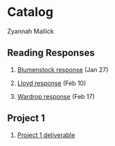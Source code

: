 # Catalog

Zyannah Mallick


## Reading Responses
1. [Blumenstock response](https://github.com/ZyannahMallick/workshop/blob/master/blumenstock.md) (Jan 27)
   
2. [Lloyd response](https://github.com/ZyannahMallick/workshop/blob/master/Lloyd_Response.md) (Feb 10)

3. [Wardrop response](https://github.com/ZyannahMallick/workshop/blob/master/Wardrop.md) (Feb 17)

## Project 1

1. [Project 1 deliverable](https://zyannahmallick.github.io/workshop/project1)

